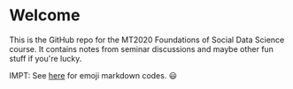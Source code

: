 # Welcome

This is the GitHub repo for the MT2020 Foundations of Social Data Science course. It contains notes from seminar discussions and maybe other fun stuff if you're lucky. 

IMPT: See [here](https://gist.github.com/rxaviers/7360908) for emoji markdown codes. :smiley:
